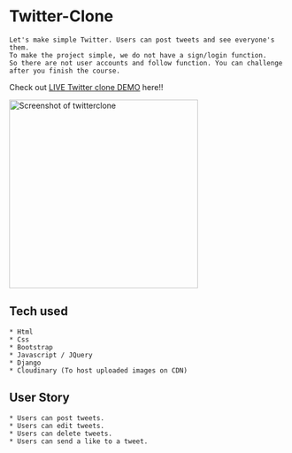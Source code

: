 # Twitter-Clone

```
Let's make simple Twitter. Users can post tweets and see everyone's them.
To make the project simple, we do not have a sign/login function.
So there are not user accounts and follow function. You can challenge after you finish the course.
```
Check out [LIVE Twitter clone DEMO](https://twitter-clone-shamiekmcmullen.herokuapp.com/) here!!

<img width="341" alt="Screenshot of twitterclone" src="https://user-images.githubusercontent.com/94006618/155606211-dcf61832-e862-4c6e-8979-2e53d648f8cc.png">



## Tech used
```
* Html
* Css
* Bootstrap
* Javascript / JQuery
* Django
* Cloudinary (To host uploaded images on CDN)
```
## User Story
```
* Users can post tweets.
* Users can edit tweets.
* Users can delete tweets.
* Users can send a like to a tweet.
```
